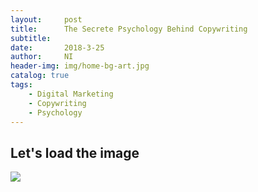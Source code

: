 ```yaml
---
layout:     post
title:      The Secrete Psychology Behind Copywriting
subtitle:   
date:       2018-3-25
author:     NI
header-img: img/home-bg-art.jpg
catalog: true
tags:
    - Digital Marketing
    - Copywriting
    - Psychology
---
```



## Let's load the image
![](https://github.com/JaceNi/jaceni.github.io/tree/master/img/copywriting8.jpg)



